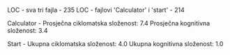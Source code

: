 LOC - sva tri fajla - 235 
LOC - fajlovi 'Calculator' i 'start' - 214

Calculator - Prosječna ciklomatska složenost: 7.4
Prosječna kognitivna složenost: 3.4

Start - Ukupna ciklomatska složenost: 4.0
Ukupna kognitivna složenost: 1.0
